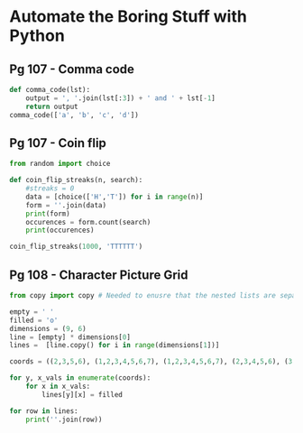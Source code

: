 # Automate the Boring Stuff with Python

## Pg 107 - Comma code
```python
def comma_code(lst):
    output = ', '.join(lst[:3]) + ' and ' + lst[-1]
    return output
comma_code(['a', 'b', 'c', 'd'])
```

## Pg 107 - Coin flip
```python
from random import choice

def coin_flip_streaks(n, search):
    #streaks = 0
    data = [choice(['H','T']) for i in range(n)]
    form = ''.join(data)
    print(form)
    occurences = form.count(search)
    print(occurences)

coin_flip_streaks(1000, 'TTTTTT')
```
## Pg 108 - Character Picture Grid
```python
from copy import copy # Needed to enusre that the nested lists are separate entities and not merely referencing the same entity.

empty = ' '
filled = 'o'
dimensions = (9, 6)
line = [empty] * dimensions[0]
lines =  [line.copy() for i in range(dimensions[1])] 

coords = ((2,3,5,6), (1,2,3,4,5,6,7), (1,2,3,4,5,6,7), (2,3,4,5,6), (3,4,5), (4,)) 

for y, x_vals in enumerate(coords):
    for x in x_vals:
        lines[y][x] = filled

for row in lines:
    print(''.join(row))
```
